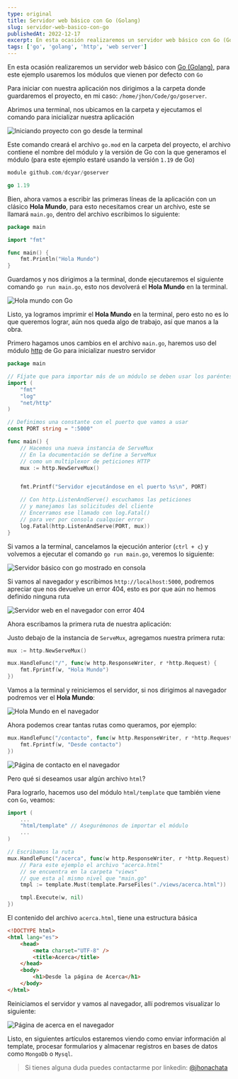```yaml
---
type: original
title: Servidor web básico con Go (Golang)
slug: servidor-web-basico-con-go
publishedAt: 2022-12-17
excerpt: En esta ocasión realizaremos un servidor web básico con Go (Golang), para este ejemplo usaremos los módulos que vienen por defecto con Go...
tags: ['go', 'golang', 'http', 'web server']
---
```


En esta ocasión realizaremos un servidor web básico con <a href="https://go.dev/" target="_blank">Go (Golang)</a>, para este ejemplo usaremos los módulos que vienen por defecto con `Go`

Para iniciar con nuestra aplicación nos dirigimos a la carpeta donde guardaremos el proyecto, en mi caso: `/home/jhon/Code/go/goserver`.

Abrimos una terminal, nos ubicamos en la carpeta y ejecutamos el comando para inicializar nuestra aplicación

![Iniciando proyecto con go desde la terminal](/images/go-crud-mongodb/go-mod-init.png)

Este comando creará el archivo `go.mod` en la carpeta del proyecto, el archivo contiene el nombre del módulo y la versión de Go con la que generamos el módulo (para este ejemplo estaré usando la versión `1.19` de Go)

```go
module github.com/dcyar/goserver

go 1.19
```

Bien, ahora vamos a escribir las primeras líneas de la aplicación con un clásico **Hola Mundo**, para esto necesitamos crear un archivo, este se llamará `main.go`, dentro del archivo escribimos lo siguiente:

```go
package main

import "fmt"

func main() {
    fmt.Println("Hola Mundo")
}
```

Guardamos y nos dirigimos a la terminal, donde ejecutaremos el siguiente comando `go run main.go`, esto nos devolverá el **Hola Mundo** en la terminal.

![Hola mundo con Go](/images/go-crud-mongodb/hola-mundo.png)

Listo, ya logramos imprimir el **Hola Mundo** en la terminal, pero esto no es lo que queremos lograr, aún nos queda algo de trabajo, así que manos a la obra.

Primero hagamos unos cambios en el archivo `main.go`, haremos uso del módulo <a href="https://pkg.go.dev/net/http" target="_blank">http</a> de Go para inicializar nuestro servidor

```go
package main

// Fíjate que para importar más de un módulo se deben usar los paréntesis
import (
	"fmt"
	"log"
	"net/http"
)

// Definimos una constante con el puerto que vamos a usar
const PORT string = ":5000"

func main() {
    // Hacemos una nueva instancia de ServeMux
    // En la documentación se define a ServeMux
    // como un multiplexor de peticiones HTTP
	mux := http.NewServeMux()


	fmt.Printf("Servidor ejecutándose en el puerto %s\n", PORT)

	// Con http.ListenAndServe() escuchamos las peticiones
	// y manejamos las solicitudes del cliente
	// Encerramos ese llamado con log.Fatal()
	// para ver por consola cualquier error
	log.Fatal(http.ListenAndServe(PORT, mux))
}
```

Si vamos a la terminal, cancelamos la ejecución anterior (`ctrl + c`) y volvemos a ejecutar el comando `go run main.go`, veremos lo siguiente:

![Servidor básico con go mostrado en consola](/images/go-crud-mongodb/basic-http.png)

Si vamos al navegador y escribimos `http://localhost:5000`, podremos apreciar que nos devuelve un error 404, esto es por que aún no hemos definido ninguna ruta

![Servidor web en el navegador con error 404](/images/go-crud-mongodb/basic-http-web.png)

Ahora escribamos la primera ruta de nuestra aplicación:

Justo debajo de la instancia de `ServeMux`, agregamos nuestra primera ruta:

```go
mux := http.NewServeMux()

mux.HandleFunc("/", func(w http.ResponseWriter, r *http.Request) {
    fmt.Fprintf(w, "Hola Mundo")
})
```

Vamos a la terminal y reiniciemos el servidor, si nos dirigimos al navegador podremos ver el **Hola Mundo**:

![Hola Mundo en el navegador](/images/go-crud-mongodb/hola-mundo-web.png)

Ahora podemos crear tantas rutas como queramos, por ejemplo:

```go
mux.HandleFunc("/contacto", func(w http.ResponseWriter, r *http.Request) {
    fmt.Fprintf(w, "Desde contacto")
})
```

![Página de contacto en el navegador](/images/go-crud-mongodb/contacto-web.png)

Pero qué si deseamos usar algún archivo `html`?

Para lograrlo, hacemos uso del módulo `html/template` que también viene con `Go`, veamos:

```go
import (
	...
	"html/template" // Asegurémonos de importar el módulo
	...
)
```

```go
// Escribamos la ruta
mux.HandleFunc("/acerca", func(w http.ResponseWriter, r *http.Request) {
    // Para este ejemplo el archivo "acerca.html"
    // se encuentra en la carpeta "views"
    // que esta al mismo nivel que "main.go"
    tmpl := template.Must(template.ParseFiles("./views/acerca.html"))

    tmpl.Execute(w, nil)
})
```

El contenido del archivo `acerca.html`, tiene una estructura básica

```html
<!DOCTYPE html>
<html lang="es">
    <head>
        <meta charset="UTF-8" />
        <title>Acerca</title>
    </head>
    <body>
        <h1>Desde la página de Acerca</h1>
    </body>
</html>
```

Reiniciamos el servidor y vamos al navegador, allí podremos visualizar lo siguiente:

![Página de acerca en el navegador](/images/go-crud-mongodb/acerca-web.png)

Listo, en siguientes artículos estaremos viendo como enviar información al template, procesar formularios y almacenar registros en bases de datos como `MongoDb` o `Mysql`.

> Si tienes alguna duda puedes contactarme por linkedin: <a href="https://www.linkedin.com/in/jhonachata/" target="_blank">@jhonachata</a>
